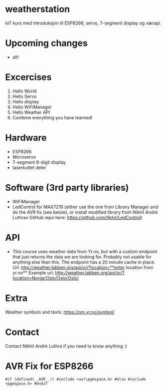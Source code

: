 # weatherstation
IoT kurs med introduksjon til ESP8266, servo, 7-segment display og værapi.


# Upcoming changes
- alt!

# Excercises
1. Hello World
2. Hello Servo
3. Hello display
4. Hello WiFiManager
5. Hello Weather API 
6. Combine everything you have learned!

# Hardware
- ESP8266
- Microservo
- 7-segment 8-digit display
- laserkuttet deler

# Software (3rd party libraries)
- WiFiManager
- LedControl for MAX7219 (either use the one from Library Manager and do the AVR fix (see below), or install modified library from Nikhil André Luthras GitHub repo here: https://github.com/9khil/LedControl)

# API
- This course uses weather data from Yr.no, but with a custom endpoint that just returns the data we are looking for. Probably not usable for anything else than this. The endpoint has a 20 minute cache in place.
Url: http://weather.labben.org/api/yr/?location=**enter location from yr.no**
Example url: http://weather.labben.org/api/yr/?location=Norge/Oslo/Oslo/Oslo/

# Extra
Weather symbols and texts: https://om.yr.no/symbol/

# Contact

Contact Nikhil André Luthra if you need to know anything :)

# AVR Fix for ESP8266

`
#if (defined(__AVR__))
#include <avr\pgmspace.h>
#else
#include <pgmspace.h>
#endif
`